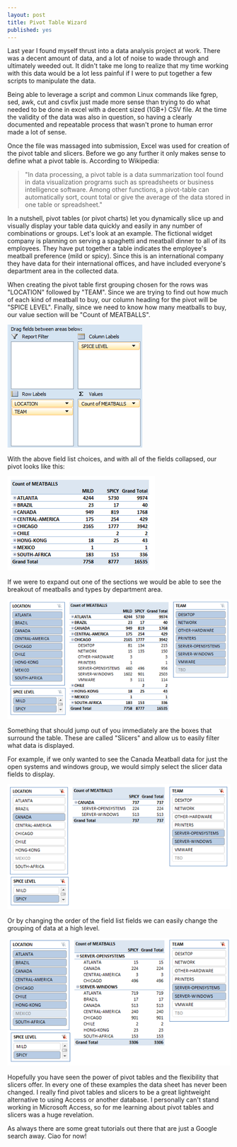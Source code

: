 ```yaml
---
layout: post
title: Pivot Table Wizard
published: yes
---
```


Last year I found myself thrust into a data analysis project at work.  There was a decent amount of data, and a lot of noise to wade through and ultimately weeded out.  It didn't take me long to realize that my time working with this data would be a lot less painful if I were to put together a few scripts to manipulate the data. 

Being able to leverage a script and common Linux commands like fgrep, sed, awk, cut and csvfix just made more sense than trying to do what needed to be done in excel with a decent sized (1GB+) CSV file.  At the time the validity of the data was also in question, so having a clearly documented and repeatable process that wasn't prone to human error made a lot of sense.

Once the file was massaged into submission, Excel was used for creation of the pivot table and slicers.   Before we go any further it only makes sense to define what a pivot table is.  According to Wikipedia:

<blockquote cite="Wikipedia">
"In data processing, a pivot table is a data summarization tool found in data visualization programs such as spreadsheets or business intelligence software. Among other functions, a pivot-table can automatically sort, count total or give the average of the data stored in one table or spreadsheet."
</blockquote>

In a nutshell, pivot tables (or pivot charts) let you dynamically slice up and visually display your table data quickly and easily in any number of combinations or groups.  Let's look at an example.  The fictional widget company is planning on serving a spaghetti and meatball dinner to all of its employees.  They have put together a table indicates the employee's meatball preference (mild or spicy).  Since this is an international company they have data for their international offices, and have included everyone's department area in the collected data.

When creating the pivot table first grouping chosen for the rows was "LOCATION" followed by "TEAM".  Since we are trying to find out how much of each kind of meatball to buy, our column heading for the pivot will be "SPICE LEVEL".  Finally, since we need to know how many meatballs to buy, our value section will be "Count of MEATBALLS". 

<img src="/images/pivot-table-field-list.png">

With the above field list choices, and with all of the fields collapsed, our pivot looks like this:

<img src="/images/meatball-pivot.png">

If we were to expand out one of the sections we would be able to see the breakout of meatballs and types by department area.

<img src="/images/meatball-slicers.png">

Something that should jump out of you immediately are the boxes that surround the table.  These are called "Slicers" and allow us to easily filter what data is displayed.  

For example, if we only wanted to see the Canada Meatball data for just the open systems and windows group, we would simply select the slicer data fields to display.

<img src="/images/meatball-slicers2.png">

Or by changing the order of the field list fields we can easily change the grouping of data at a high level. 

<img src="/images/meatball-slicers3.png">

Hopefully you have seen the power of pivot tables and the flexibility that slicers offer.  In every one of these examples the data sheet has never been changed.  I really find pivot tables and slicers to be a great lightweight alternative to using Access or another database.  I personally can't stand working in Microsoft Access, so for me learning about pivot tables and slicers was a huge revelation.

As always there are some great tutorials out there that are just a Google search away.  Ciao for now!